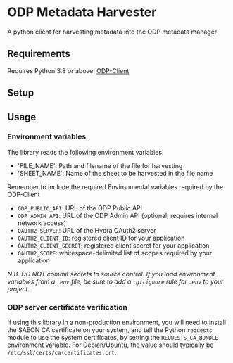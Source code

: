 # ODP Metadata Harvester

A python client for harvesting metadata into the ODP metadata manager

## Requirements 

Requires Python 3.8 or above.
[ODP-Client](https://github.com/SAEONData/ODP-Client/blob/master/README.md)

## Setup

## Usage

### Environment variables

The library reads the following environment variables.

- 'FILE_NAME': Path and filename of the file for harvesting
- 'SHEET_NAME': Name of the sheet to be harvested in the file name

Remember to include the required Environmental variables required by the ODP-Client

- `ODP_PUBLIC_API`: URL of the ODP Public API
- `ODP_ADMIN_API`: URL of the ODP Admin API (optional; requires internal network access)
- `OAUTH2_SERVER`: URL of the Hydra OAuth2 server
- `OAUTH2_CLIENT_ID`: registered client ID for your application
- `OAUTH2_CLIENT_SECRET`: registered client secret for your application
- `OAUTH2_SCOPE`: whitespace-delimited list of scopes required by your application


_N.B. DO NOT commit secrets to source control. If you load environment variables from
a `.env` file, be sure to add a `.gitignore` rule for `.env` to your project._

### ODP server certificate verification

If using this library in a non-production environment, you will need to install the
SAEON CA certificate on your system, and tell the Python `requests` module to use the
system certificates, by setting the `REQUESTS_CA_BUNDLE` environment variable.
For Debian/Ubuntu, the value should typically be `/etc/ssl/certs/ca-certificates.crt`.
